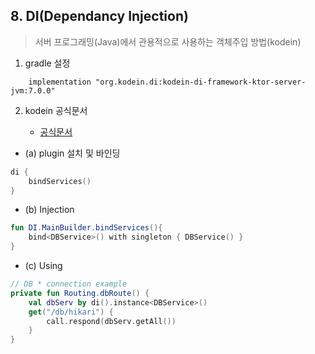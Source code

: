 ## 8. DI(Dependancy Injection)
> 서버 프로그래밍(Java)에서 관용적으로 사용하는 객체주입 방법(kodein)  

1. gradle 설정
~~~
    implementation "org.kodein.di:kodein-di-framework-ktor-server-jvm:7.0.0"
~~~

2. kodein 공식문서 

    - [공식문서](https://docs.kodein.org/kodein-di/7.10/getting-started.html)
   

- (a) plugin 설치 및 바인딩 
~~~kotlin
di {
    bindServices()
}
~~~

- (b) Injection 
~~~kotlin
fun DI.MainBuilder.bindServices(){
    bind<DBService>() with singleton { DBService() }
}
~~~

- (c) Using
~~~kotlin
// DB * connection example
private fun Routing.dbRoute() {
    val dbServ by di().instance<DBService>()
    get("/db/hikari") {
        call.respond(dbServ.getAll())
    }
}
~~~
   